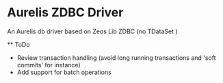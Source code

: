 # Aurelis ZDBC Driver

An Aurelis db driver based on Zeos Lib ZDBC (no TDataSet )


** ToDo

- Review transaction handling (avoid long running transactions and 'soft commits' for instance)
- Add support for batch operations



